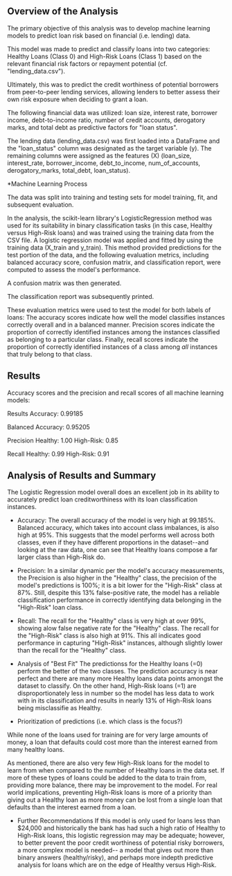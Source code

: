 ## Overview of the Analysis


The primary objective of this analysis was to develop machine learning models to predict loan risk based on financial (i.e. lending) data.

This model was made to predict and classify loans into two categories: Healthy Loans (Class 0) and High-Risk Loans (Class 1) based on the relevant financial risk factors or repayment potential (cf. "lending_data.csv").

Ultimately, this was to predict the credit worthiness of potential borrowers from peer-to-peer lending services, allowing lenders to better assess their own risk exposure when deciding to grant a loan.

The following financial data was utilized: loan size, interest rate, borrower income, debt-to-income ratio, number of credit accounts, derogatory marks, and total debt as predictive factors for "loan status".

The lending data (lending_data.csv) was first loaded into a DataFrame and the "loan_status" column was designated as the target variable (y). The remaining columns were assigned as the features (X) (loan_size, interest_rate, borrower_income, debt_to_income, num_of_accounts, derogatory_marks, total_debt, loan_status).

*Machine Learning Process

The data was split into training and testing sets for model training, fit, and subsequent evaluation.

In the analysis, the scikit-learn library's LogisticRegression method was used for its suitability in binary classification tasks (in this case, Healthy versus High-Risk loans) and was trained using the training data from the CSV file. 
A logistic regression model was applied and fitted by using the training data (X_train and y_train). This method provided predictions for the test portion of the data, and the following evaluation metrics, including balanced accuracy score, confusion matrix, and classification report, were computed to assess the model's performance.

A confusion matrix was then generated.

The classification report was subsequently printed.

These evaluation metrics were used to test the model for both labels of loans: The accuracy scores indicate how well the model classifies instances correctly overall and in a balanced manner. Precision scores indicate the proportion of correctly identified instances among the instances classified as belonging to a particular class. Finally, recall scores indicate the proportion of correctly identified instances of a class among *all* instances that truly belong to that class.
 
## Results

Accuracy scores and the precision and recall scores of all machine learning models:

Results
Accuracy: 0.99185

Balanced Accuracy: 0.95205

Precision
Healthy: 1.00
High-Risk: 0.85

Recall
Healthy: 0.99
High-Risk: 0.91


## Analysis of Results and Summary

The Logistic Regression model overall does an excellent job in its ability to accurately predict loan creditworthiness with its loan classification instances.
* Accuracy:
The overall accuracy of the model is very high at 99.185%. Balanced accuracy, which takes into account class imbalances, is also high at 95%. This suggests that the model performs well across both classes, even if they have different proportions in the dataset--and looking at the raw data, one can see that Healthy loans compose a far larger class than High-Risk do.

* Precision:
In a similar dynamic per the model's accuracy measurements, the Precision is also higher in the "Healthy" class, the precision of the model's predictions is 100%; it is a bit lower for the "High-Risk" class at 87%. Still, despite this 13% false-positive rate, the model  has a reliable classification performance in correctly identifying data belonging in the "High-Risk" loan class.

* Recall:
The recall for the "Healthy" class is very high at over 99%, showing alow false negative rate for the "Healthy" class.
The recall for the "High-Risk" class is also high at 91%. This all indicates good performance in capturing "High-Risk" instances, although slightly lower than the recall for the "Healthy" class.

* Analysis of "Best Fit"
The predictionss for the Healthy loans (=0) perform the better of the two classes. The prediction accuracy is near perfect and there are many more Healthy loans data points amongst the dataset to classify.
On the other hand, High-Risk loans (=1) are disproportionately less in number so the model has less data to work with in its classification and results in nearly 13% of High-Risk loans being misclassifie as Healthy.


* Prioritization of predictions (i.e. which class is the focus?)

While none of the loans used for training are for very large amounts of money, a loan that defaults could cost more than the interest earned from many healthy loans.

As mentioned, there are also very few High-Risk loans for the model to learn from when compared to the number of Healthy loans in the data set. If more of these types of loans could be added to the data to train from, providing more balance, there may be improvement to the model.
For real world implications, preventing High-Risk loans is more of a priority than giving out a Healthy loan as more money can be lost from a single loan that defaults than the interest earned from a loan.


* Further Recommendations
If this model is only used for loans less than $24,000 and historically the bank has had such a high ratio of Healthy to High-Risk loans, this logistic regression may may be adequate; however, to better prevent the poor credit worthiness of potential risky borrowers, a more complex model is needed-- a model that gives out more than binary answers (healthy/risky), and perhaps more indepth predictive analysis for loans which are on the edge of Healthy versus High-Risk.
